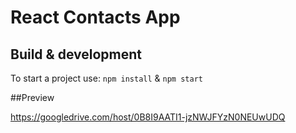 # React Contacts App

## Build & development

To start a project use:
`npm install` & `npm start`

##Preview

https://googledrive.com/host/0B8I9AATI1-jzNWJFYzN0NEUwUDQ
